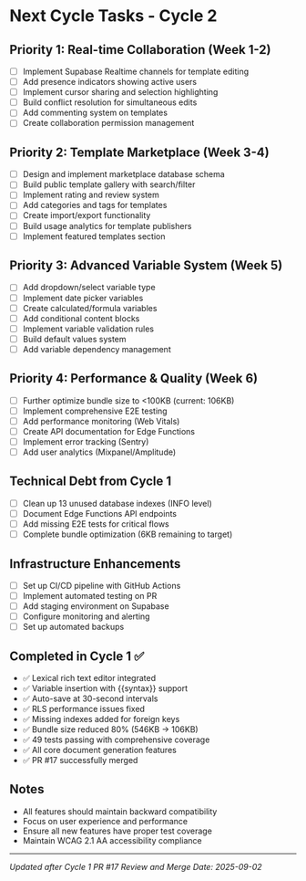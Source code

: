 # Next Cycle Tasks - Cycle 2

## Priority 1: Real-time Collaboration (Week 1-2)
- [ ] Implement Supabase Realtime channels for template editing
- [ ] Add presence indicators showing active users
- [ ] Implement cursor sharing and selection highlighting
- [ ] Build conflict resolution for simultaneous edits
- [ ] Add commenting system on templates
- [ ] Create collaboration permission management

## Priority 2: Template Marketplace (Week 3-4)
- [ ] Design and implement marketplace database schema
- [ ] Build public template gallery with search/filter
- [ ] Implement rating and review system
- [ ] Add categories and tags for templates
- [ ] Create import/export functionality
- [ ] Build usage analytics for template publishers
- [ ] Implement featured templates section

## Priority 3: Advanced Variable System (Week 5)
- [ ] Add dropdown/select variable type
- [ ] Implement date picker variables
- [ ] Create calculated/formula variables
- [ ] Add conditional content blocks
- [ ] Implement variable validation rules
- [ ] Build default values system
- [ ] Add variable dependency management

## Priority 4: Performance & Quality (Week 6)
- [ ] Further optimize bundle size to <100KB (current: 106KB)
- [ ] Implement comprehensive E2E testing
- [ ] Add performance monitoring (Web Vitals)
- [ ] Create API documentation for Edge Functions
- [ ] Implement error tracking (Sentry)
- [ ] Add user analytics (Mixpanel/Amplitude)

## Technical Debt from Cycle 1
- [ ] Clean up 13 unused database indexes (INFO level)
- [ ] Document Edge Functions API endpoints
- [ ] Add missing E2E tests for critical flows
- [ ] Complete bundle optimization (6KB remaining to target)

## Infrastructure Enhancements
- [ ] Set up CI/CD pipeline with GitHub Actions
- [ ] Implement automated testing on PR
- [ ] Add staging environment on Supabase
- [ ] Configure monitoring and alerting
- [ ] Set up automated backups

## Completed in Cycle 1 ✅
- ✅ Lexical rich text editor integrated
- ✅ Variable insertion with {{syntax}} support
- ✅ Auto-save at 30-second intervals
- ✅ RLS performance issues fixed
- ✅ Missing indexes added for foreign keys
- ✅ Bundle size reduced 80% (546KB → 106KB)
- ✅ 49 tests passing with comprehensive coverage
- ✅ All core document generation features
- ✅ PR #17 successfully merged

## Notes
- All features should maintain backward compatibility
- Focus on user experience and performance
- Ensure all new features have proper test coverage
- Maintain WCAG 2.1 AA accessibility compliance

---
*Updated after Cycle 1 PR #17 Review and Merge*
*Date: 2025-09-02*